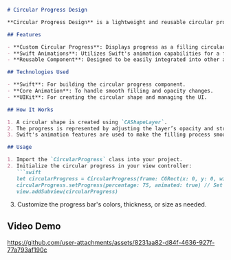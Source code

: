 ```markdown
# Circular Progress Design

**Circular Progress Design** is a lightweight and reusable circular progress indicator built with Swift. This component can be seamlessly integrated into any iOS application to display progress dynamically with smooth animations.

## Features

- **Custom Circular Progress**: Displays progress as a filling circular shape with adjustable opacity.  
- **Swift Animations**: Utilizes Swift's animation capabilities for a fluid and visually appealing user experience.  
- **Reusable Component**: Designed to be easily integrated into other applications with minimal setup.  

## Technologies Used

- **Swift**: For building the circular progress component.
- **Core Animation**: To handle smooth filling and opacity changes.
- **UIKit**: For creating the circular shape and managing the UI.

## How It Works

1. A circular shape is created using `CAShapeLayer`.  
2. The progress is represented by adjusting the layer’s opacity and stroke end properties.  
3. Swift's animation features are used to make the filling process smooth and dynamic, simulating a progress bar.  

## Usage

1. Import the `CircularProgress` class into your project.  
2. Initialize the circular progress in your view controller:
   ```swift
   let circularProgress = CircularProgress(frame: CGRect(x: 0, y: 0, width: 100, height: 100))
   circularProgress.setProgress(percentage: 75, animated: true) // Set to 75% with animation
   view.addSubview(circularProgress)
   ```
3. Customize the progress bar's colors, thickness, or size as needed.

## Video Demo  

https://github.com/user-attachments/assets/8231aa82-d84f-4636-927f-77a793af190c

